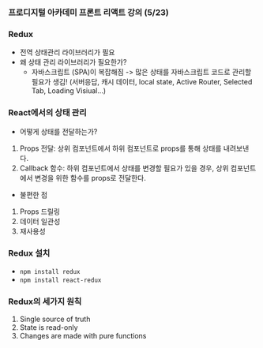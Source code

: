 ### 프로디지털 아카데미 프론트 리액트 강의 (5/23)

### Redux
- 전역 상태관리 라이브러리가 필요
- 왜 상태 관리 라이브러리가 필요한가?
    - 자바스크립트 (SPA)이 복잡해짐 -> 많은 상태를 자바스크립트 코드로 관리할 필요가 생김! (서버응답, 캐시 데이터, local state, Active Router, Selected Tab, Loading Visiual...)

### React에서의 상태 관리
- 어떻게 상태를 전달하는가?
1. Props 전달: 상위 컴포넌트에서 하위 컴포넌트로 props를 통해 상태를 내려보낸다.
2. Callback 함수: 하위 컴포넌트에서 상태를 변경할 필요가 있을 경우, 상위 컴포넌트에서 변경을 위한 함수를 props로 전달한다.

- 불편한 점
1. Props 드릴링
2. 데이터 일관성
3. 재사용성


### Redux 설치
- `npm install redux`
- `npm install react-redux`

### Redux의 세가지 원칙
1. Single source of truth
2. State is read-only
3. Changes are made with pure functions

